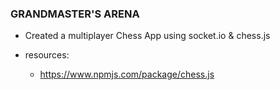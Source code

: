 
### GRANDMASTER'S ARENA

- Created a multiplayer Chess App using socket.io & chess.js

- resources: 
    -  https://www.npmjs.com/package/chess.js